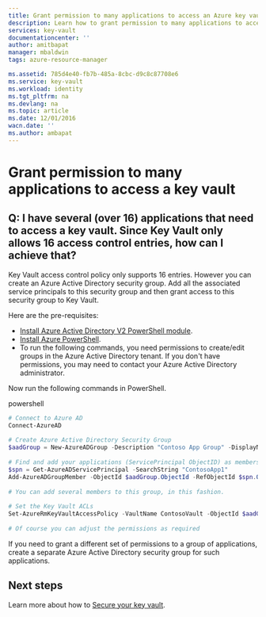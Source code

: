 ```yaml
---
title: Grant permission to many applications to access an Azure key vault | Azure
description: Learn how to grant permission to many applications to access a key vault
services: key-vault
documentationcenter: ''
author: amitbapat
manager: mbaldwin
tags: azure-resource-manager

ms.assetid: 785d4e40-fb7b-485a-8cbc-d9c8c87708e6
ms.service: key-vault
ms.workload: identity
ms.tgt_pltfrm: na
ms.devlang: na
ms.topic: article
ms.date: 12/01/2016
wacn.date: ''
ms.author: ambapat
---
```


# Grant permission to many applications to access a key vault

## Q: I have several (over 16) applications that need to access a key vault. Since Key Vault only allows 16 access control entries, how can I achieve that?

Key Vault access control policy only supports 16 entries. However you can create an Azure Active Directory security group. Add all the associated service principals to this security group and then grant access to this security group to Key Vault.

Here are the pre-requisites:
- [Install Azure Active Directory V2 PowerShell module](https://www.powershellgallery.com/packages/AzureAD/2.0.0.30).
- [Install Azure PowerShell](/powershell/azureps-cmdlets-docs/).
- To run the following commands, you need permissions to create/edit groups in the Azure Active Directory tenant. If you don't have permissions, you may need to contact your Azure Active Directory administrator.

Now run the following commands in PowerShell.

powershell

```powershell
# Connect to Azure AD 
Connect-AzureAD 
 
# Create Azure Active Directory Security Group 
$aadGroup = New-AzureADGroup -Description "Contoso App Group" -DisplayName "ContosoAppGroup" -MailEnabled 0 -MailNickName none -SecurityEnabled 1 
 
# Find and add your applications (ServicePrincipal ObjectID) as members to this group 
$spn = Get-AzureADServicePrincipal -SearchString "ContosoApp1" 
Add-AzureADGroupMember -ObjectId $aadGroup.ObjectId -RefObjectId $spn.ObjectId 
 
# You can add several members to this group, in this fashion. 
 
# Set the Key Vault ACLs 
Set-AzureRmKeyVaultAccessPolicy -VaultName ContosoVault -ObjectId $aadGroup.ObjectId -PermissionToKeys all -PermissionToSecrets all -PermissionToCertificates all 
 
# Of course you can adjust the permissions as required 
```

If you need to grant a different set of permissions to a group of applications, create a separate Azure Active Directory security group for such applications.

## Next steps

Learn more about how to [Secure your key vault](./key-vault-secure-your-key-vault.md).